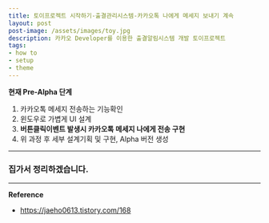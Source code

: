 ```yaml
---
title: 토이프로젝트 시작하기-출결관리시스템-카카오톡 나에게 메세지 보내기 계속
layout: post
post-image: /assets/images/toy.jpg
description: 카카오 Developer를 이용한 출결알림시스템 개발 토이프로젝트
tags:
- how to
- setup
- theme
---
```


**현재 Pre-Alpha 단계**
1. 카카오톡 메세지 전송하는 기능확인
2. 윈도우로 가볍게 UI 설계 
3. **버튼클릭이벤트 발생시 카카오톡 메세지 나에게 전송 구현**
4. 위 과정 후 세부 설계기획 및 구현, Alpha 버전 생성

---

### 집가서 정리하겠습니다.
---
**Reference**
* <ref>https://jaeho0613.tistory.com/168</ref>
